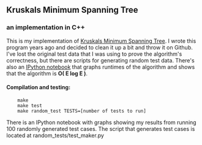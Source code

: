 ## Kruskals Minimum Spanning Tree
### an implementation in C++

This is my implementation of [Kruskals Minimum Spanning Tree](https://en.wikipedia.org/wiki/Kruskal%27s_algorithm). I wrote this program years ago and decided to clean it up a bit and throw it on Github. I've lost the original test data that I was using to prove the algorithm's correctness, but there are scripts for generating random test data. There's also an [IPython notebook](https://github.com/rynsy/kruskals/blob/master/analysis/Algorithm%20dataplot.ipynb) that graphs runtimes of the algorithm and shows that the algorithm is **O( E log E )**.

#### Compilation and testing:
```
    make
    make test
    make random_test TESTS=[number of tests to run]
```
There is an IPython notebook with graphs showing my results from running
100 randomly generated test cases. The script that generates test cases
is located at random\_tests/test\_maker.py
